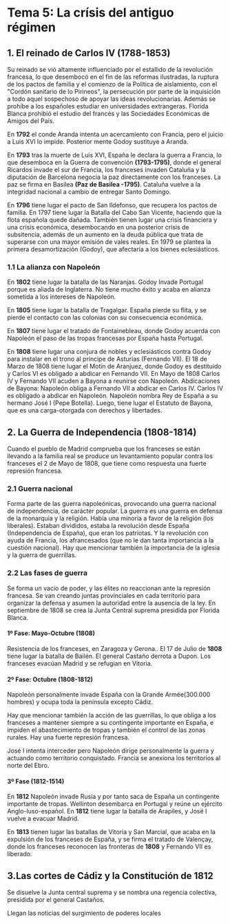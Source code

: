 # Tema 5: La crísis del antiguo régimen

## 1. El reinado de Carlos IV **(1788-1853)**

Su reinado se vió altamente influenciado por el estallido de la revolución francesa, lo que desembocó en el fin de las reformas ilustradas, la ruptura de los pactos de familia y el comienzo de la Política de aislamiento, con el "Cordón sanitario de lo Pirineos", la persecución por parte de la inquisición a todo aquel sospechoso de apoyar las ideas revolucionarias. Además se prohíbe a los españoles estudiar en universidades extrangeras. Florida Blanca prohibió el estudio del francés y las Sociedades Económicas de Amigos del País.

En **1792** el conde Aranda intenta un acercamiento con Francia, pero el juicio a Luis XVI lo impide. Posterior mente Godoy sustituye a Aranda. 

En **1793** tras la muerte de Luis XVI, España le declara la guerra a Francia, lo que desemboca en la Guerra de convención **(1793-1795)**, donde el general Ricardos invade el sur de Francia, los franceses invaden Cataluña y la diputación de Barcelona negocia la paz directamente con los franceses. La paz se firma en Basilea **(Paz de Basilea -1795)**. Cataluña vuelve a la integridad nacional a cambio de entregar Santo Domingo.

En **1796** tiene lugar el pacto de San Ildefonso, que recupera los pactos de familia. En 1797 tiene lugar la Batalla del Cabo San Vicente, haciendo que la flota española quede dañada. También tienen lugar una crisis financiera y una crisis económica, desembocando en una posterior crisis de subsitencia, además de un aumento en la deuda pública que trata de superarse con una mayor emisión de vales reales. En 1979 se plantea la primera desamortización (Godoy), que afectaría a los bienes eclesiásticos.

### 1.1 La alianza con Napoleón

En **1802** tiene lugar la batalla de las Naranjas. Godoy Invade Portugal porque es aliada de Inglaterra. No tiene mucho éxito y acaba en alianza sometida a los intereses de Napoleón.

En **1805** tiene lugar la batalla de Tragalgar. España pierde su flita, y se pierde el contacto con las colonias con su consecuencia económica. 

En **1807** tiene lugar el tratado de Fontainebleau, donde Godoy acuerda con Napoleón el paso de las tropas francesas por España hasta Portugal.

En **1808** tiene lugar una conjura de nobles y eclesiásticos contra Godoy para instalar en el trono al príncipe de Asturias (Fernando VII). El 18 de Marzo de 1808 tiene lugar el Motín de Aranjuez, donde Godoy es destituido y Carlos VI es obligado a abdicar en Fernando VII. En Mayo de 1808 Carlos IV y Fernando VII acuden a Bayona a reunirse con Napoleón. Abdicaciones de Bayona: Napoleón obliga a Fernando VII a abdicar en Carlos IV. Carlos IV es obligado a abdicar en Napoleón. Napoleón nombra Rey de España a su hermano José I (Pepe Botella). Luego, tiene lugar el Estatuto de Bayona, que es una carga-otorgada con derechos y libertades. 

## 2. La Guerra de Independencia **(1808-1814)**

Cuando el pueblo de Madrid comprueba que los franceses se están llevando a la familia real se produce un levantamiento popular contra los franceses el 2 de Mayo de 1808, que tiene como respuesta una fuerte represión francesa.

### 2.1 Guerra nacional

Forma parte de las guerra napoleónicas, provocando una guerra nacional de independencia, de carácter popular. La guerra es una guerra en defensa de la monarquía y la religión. Había una minoría a favor de la religión (los liberales). Estaban divididos, estaba la revolución desde España (Independencia de España), que eran los patriotas. Y la revolución con ayuda de Francia, los afrancesados (que no le dan tanta importancia a la cuestión nacional). Hay que mencionar también la importancia de la iglesia y la guerra de guerrillas. 

### 2.2 Las fases de guerra

Se forma un vacío de poder, y las élites no reaccionan ante la represión francesa. Se van creando juntas provinciales en cada territorio para organizar la defensa y asumen la autoridad entre la ausencia de la ley. En septiembre de 1808 se crea la Junta Central suprema presidida por Florida Blanca. 

#### 1º Fase: Mayo-Octubre **(1808)**
Resistencia de los franceses, en Zaragoza y Gerona.. El 17 de Julio de **1808** tiene lugar la batalla de Bailén. El general Castaño derrota a Dupon. Los franceses evacúan Madrid y se refugian en Vitoria.

#### 2º Fase: Octubre **(1808-1812)**

Napoleón personalmente invade España con la Grande Armée(300.000 hombres) y ocupa toda la península excepto Cádiz. 

Hay que mencionar también la acción de las guerrillas, lo que obliga a los franceses a mantener siempre a su contingente importante en España, e impiden el abastecimiento de tropas y también el control de las zonas rurales. Hay una fuerte represión francesa.

José I intenta interceder pero Napoleón dirige personalmente la guerra y actuando como territorio conquistado. Francia se anexiona los territorios al norte del Ebro.

#### 3º Fase **(1812-1514)**

En **1812** Napoleón invade Rusia y por tanto saca de España un contingente importante de tropas. Wellinton desembarca en Portugal y reúne un ejército Anglo-luso-español. En **1812** tiene lugar la batalla de Arapiles, y José I vuelve a evacuar Madrid.

En **1813** tienen lugar las batallas de Vitoria y San Marcial, que acaba en la expulsión de los franceses de España, y se firma el tratado de Valençay, donde los franceses reconocen las fronteras de **1808** y Fernando VII es liberado.

## 3.Las cortes de Cádiz y la Constitución de 1812

Se disuelve la Junta central suprema y se nombra una regencia colectiva, presidida por el general Castaños. 

Llegan las noticias del surgimiento de poderes locales 

